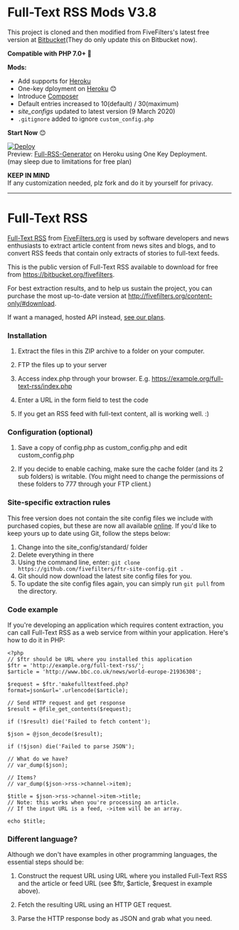 # Full-Text RSS Mods V3.8

This project is cloned and then modified from FiveFilters's latest free version at [Bitbucket](https://bitbucket.org/fivefilters/full-text-rss/src/master/)(They do only update this on Bitbucket now).

**Compatible with PHP 7.0+ 🤣**

**Mods:**

- Add supports for [Heroku](https://heroku.com)
- One-key dployment on [Heroku](https://heroku.com/deploy?template=https://github.com/reycn/full-text-rss) 😊
- Introduce [Composer](https://getcomposer.org/)
- Default entries increased to 10(default) / 30(maximum)
- _site_configs_ updated to latest version (9 March 2020)
- `.gitignore` added to ignore `custom_config.php`

**Start Now** 😊

[![Deploy](https://www.herokucdn.com/deploy/button.png)](https://heroku.com/deploy?template=https://github.com/xhhjin/full-text-rss)  
Preview: [Full-RSS-Generator](https://full-rss-generator.herokuapp.com/) on Heroku using One Key Deployment.  
(may sleep due to limitations for free plan)

**KEEP IN MIND**  
If any customization needed, plz fork and do it by yourself for privacy.

---

# Full-Text RSS

[Full-Text RSS](https://fivefilters.org/content-only/) from [FiveFilters.org](https://fivefilters.org) is used by software developers and news enthusiasts to extract article content from news sites and blogs, and to convert RSS feeds that contain only extracts of stories to full-text feeds.

This is the public version of Full-Text RSS available to download for free from <https://bitbucket.org/fivefilters>.

For best extraction results, and to help us sustain the project, you can purchase the most up-to-date version at <http://fivefilters.org/content-only/#download>.

If want a managed, hosted API instead, [see our plans](https://rapidapi.com/fivefilters/api/full-text-rss/pricing).

### Installation

1. Extract the files in this ZIP archive to a folder on your computer.

2. FTP the files up to your server

3. Access index.php through your browser. E.g. https://example.org/full-text-rss/index.php

4. Enter a URL in the form field to test the code

5. If you get an RSS feed with full-text content, all is working well. :)

### Configuration (optional)

1. Save a copy of config.php as custom_config.php and edit custom_config.php

2. If you decide to enable caching, make sure the cache folder (and its 2 sub folders) is writable. (You might need to change the permissions of these folders to 777 through your FTP client.)

### Site-specific extraction rules

This free version does not contain the site config files we include with purchased copies, but these are now all available [online](https://github.com/fivefilters/ftr-site-config). If you'd like to keep yours up to date using Git, follow the steps below:

1. Change into the site_config/standard/ folder
2. Delete everything in there
3. Using the command line, enter: `git clone https://github.com/fivefilters/ftr-site-config.git .`
4. Git should now download the latest site config files for you.
5. To update the site config files again, you can simply run `git pull` from the directory.

### Code example

If you're developing an application which requires content extraction, you can call Full-Text RSS as a web service from within your application. Here's how to do it in PHP:

    <?php
    // $ftr should be URL where you installed this application
    $ftr = 'http://example.org/full-text-rss/';
    $article = 'http://www.bbc.co.uk/news/world-europe-21936308';

    $request = $ftr.'makefulltextfeed.php?format=json&url='.urlencode($article);

    // Send HTTP request and get response
    $result = @file_get_contents($request);

    if (!$result) die('Failed to fetch content');

    $json = @json_decode($result);

    if (!$json) die('Failed to parse JSON');

    // What do we have?
    // var_dump($json);

    // Items?
    // var_dump($json->rss->channel->item);

    $title = $json->rss->channel->item->title;
    // Note: this works when you're processing an article.
    // If the input URL is a feed, ->item will be an array.

    echo $title;

### Different language?

Although we don't have examples in other programming languages, the essential steps should be:

1. Construct the request URL using URL where you installed Full-Text RSS and the article or feed URL (see $ftr, $article, \$request in example above).

2. Fetch the resulting URL using an HTTP GET request.

3. Parse the HTTP response body as JSON and grab what you need.
